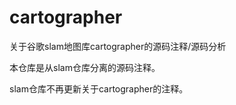 # cartographer
关于谷歌slam地图库cartographer的源码注释/源码分析

本仓库是从slam仓库分离的源码注释。  

slam仓库不再更新关于cartographer的注释。
